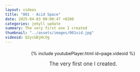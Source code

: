 ```yaml
---
layout: videos
title: "001 - Acid Space"
date: 2025-04-03 00:00:47 +0200
categories: jekyll update
summary: The very first one I created
thumbnail: "../assets/images/001vid.jpg"
videoid: Q2ycGBjHcVg
---
```


<div style="text-align: center; margin-top: 20px;">
  {% include youtubePlayer.html id=page.videoid %}
  <p style="margin-top: 15px; font-size: 1.2em; color: #333;">
    The very first one I created.
  </p>
</div>
